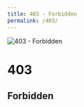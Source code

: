 ```yaml
---
title: 403 - Forbidden
permalink: /403/
---
```

<div>
    <img src="http://i.imgur.com/eRC1nir.jpg" alt="403 - Forbidden" />
    <h1>403</h1>
    <h2>Forbidden</h2>
</div>
